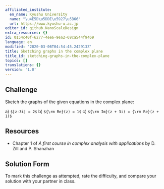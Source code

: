 ```yaml
---
affiliated_institute:
  en_name: Kyushu University
  name: "\u4E5D\u5DDE\u5927\u5B66"
  url: https://www.kyushu-u.ac.jp
editor_id: github.NanoScaleDesign
extra_resources: {}
id: 0154c40f-6277-4ee6-9ea2-69ca544f9469
language: en
modified: '2020-03-06T04:54:45.242913Z'
title: Sketching graphs in the complex plane
title_id: sketching-graphs-in-the-complex-plane
topics: []
translations: {}
version: '1.0'
---
```


## Challenge

Sketch the graphs of the given equations in the complex plane:

   a) `$|z-3i| = 2$`
   b) `${\rm Re}(z) = 1$`
   c) `${\rm Im}(z + 3i) = {\rm Re}(z + 1)$`

## Resources
- Chapter 1 of *A first course in complex analysis with applications* by D. Zill and P. Shanahan


## Solution Form
To mark this challenge as attempted, rate the difficulty, and compare your solution with your partner in class.
